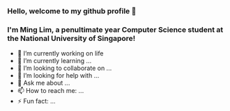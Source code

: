 ### Hello, welcome to my github profile 👋 
### I'm Ming Lim, a penultimate year Computer Science student at the National University of Singapore!

<!--
**Avalionnet/Avalionnet** is a ✨ _special_ ✨ repository because its `README.md` (this file) appears on your GitHub profile. -->

- 🔭 I’m currently working on life
- 🌱 I’m currently learning ...
- 👯 I’m looking to collaborate on ...
- 🤔 I’m looking for help with ...
- 💬 Ask me about ...
- 📫 How to reach me: ...
- ⚡ Fun fact: ...

